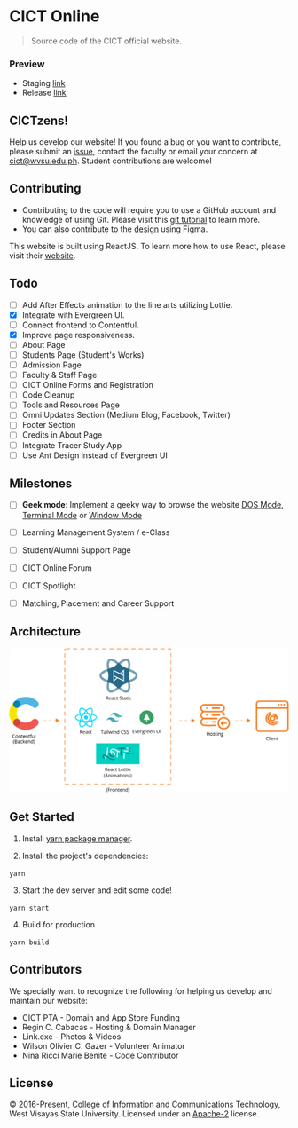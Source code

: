 # CICT Online
> Source code of the CICT official website.

### Preview
* Staging [link](https://cictonline.herokuapp.com/) 
* Release [link](http://cictwvsu.com/)

## CICTzens!
Help us develop our website! If you found a bug or you want to contribute, please submit an [issue](https://help.github.com/articles/creating-an-issue/), contact the faculty or email your concern at [cict@wvsu.edu.ph](cict@wvsu.edu.ph). Student contributions are welcome!

## Contributing
* Contributing to the code will require you to use a GitHub account and knowledge of using Git. Please visit this [git tutorial](https://try.github.io/levels/1/challenges/1) to learn more.
* You can also contribute to the [design](https://www.figma.com/file/HigGPMLiksxJZ6A5CsedqHcj/CICT-Online?node-id=0%3A1) using Figma.


This website is built using ReactJS. To learn more how to use React, please visit their [website](https://reactjs.org/).

## Todo
- [ ] Add After Effects animation to the line arts utilizing Lottie.
- [x] Integrate with Evergreen UI.
- [ ] Connect frontend to Contentful.
- [x] Improve page responsiveness.
- [ ] About Page
- [ ] Students Page (Student's Works)
- [ ] Admission Page
- [ ] Faculty & Staff Page
- [ ] CICT Online Forms and Registration
- [ ] Code Cleanup
- [ ] Tools and Resources Page
- [ ] Omni Updates Section (Medium Blog, Facebook, Twitter)
- [ ] Footer Section
- [ ] Credits in About Page
- [ ] Integrate Tracer Study App
- [ ] Use Ant Design instead of Evergreen UI

## Milestones
- [ ] **Geek mode**: Implement a geeky way to browse the website [DOS Mode](http://kristopolous.github.io/BOOTSTRA.386/), [Terminal Mode](http://kristopolous.github.io/BOOTSTRA.386/) or [Window Mode](http://www.marianopascual.me/index.html#)
- [ ] Learning Management System / e-Class 
- [ ] Student/Alumni Support Page
- [ ] CICT Online Forum
- [ ] CICT Spotlight
- [ ] Matching, Placement and Career Support


## Architecture
![alt text](architecture.png "Architecture")

## Get Started

1. Install [yarn package manager](https://yarnpkg.com/lang/en/docs/install/#debian-stable).

2. Install the project's dependencies:

`yarn`

3. Start the dev server and edit some code!

`yarn start`

4. Build for production

`yarn build`

## Contributors
We specially want to recognize the following for helping us develop and maintain our website:
* CICT PTA - Domain and App Store Funding
* Regin C. Cabacas - Hosting & Domain Manager
* Link.exe - Photos & Videos
* Wilson Olivier C. Gazer - Volunteer Animator
* Nina Ricci Marie Benite - Code Contributor


## License
&copy; 2016-Present, College of Information and Communications Technology, West Visayas State University. Licensed under an [Apache-2](https://github.com/wvsu-cict-code/cict-online/blob/master/LICENSE) license.

